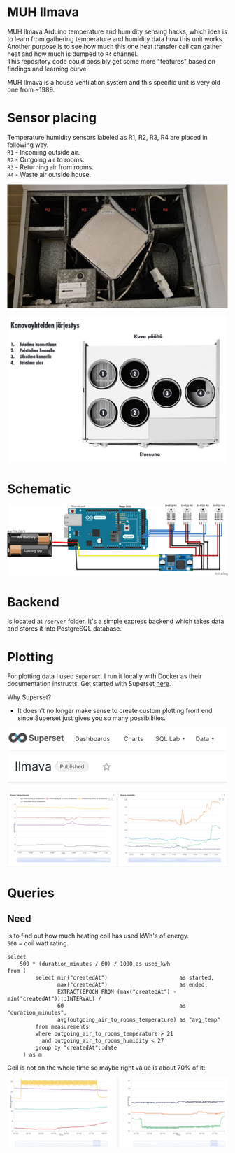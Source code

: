 # MUH Ilmava

MUH Ilmava Arduino temperature and humidity sensing hacks, 
which idea is to learn from gathering temperature and humidity data how this unit works.
Another purpose is to see how much this one heat transfer cell can gather heat and how much is dumped to `R4` channel.  
This repository code could possibly get some more "features" based on findings and learning curve.

MUH Ilmava is a house ventilation system and this specific unit is very old one from ~1989.



Sensor placing
============
Temperature|humidity sensors labeled as R1, R2, R3, R4 are placed in following way.  
`R1` - Incoming outside air.  
`R2` - Outgoing air to rooms.  
`R3` - Returning air from rooms.  
`R4` - Waste air outside house.


![ilmava_sensor_placing](./ilmava.jpg)

![air_channels](./channels.png)



Schematic
============
![schematic_bb](./schematic_bb.png) 



Backend
============
Is located at `/server` folder. It's a simple express backend which takes data and stores it into PostgreSQL database. 



Plotting
============
For plotting data I used `Superset`. I run it locally with Docker as their documentation instructs.
Get started with Superset [here](https://superset.apache.org/).

Why Superset?
* It doesn't no longer make sense to create custom plotting front end since Superset just gives you 
so many possibilities.

![superset](./superset.png) 

![plotting](./plotting.png) 



Queries
============


Need
----
is to find out how much heating coil has used kWh's of energy.  
`500` = coil watt rating.
```postgresql
select
    500 * (duration_minutes / 60) / 1000 as used_kwh
from (
         select min("createdAt")                       as started,
                max("createdAt")                       as ended,
                EXTRACT(EPOCH FROM (max("createdAt") - min("createdAt"))::INTERVAL) /
                60                                     as "duration_minutes",
                avg(outgoing_air_to_rooms_temperature) as "avg_temp"
         from measurements
         where outgoing_air_to_rooms_temperature > 21
           and outgoing_air_to_rooms_humidity < 27
         group by "createdAt"::date
     ) as m
```

Coil is not on the whole time so maybe right value is about 70% of it:

![fluctuation](./fluctuation.png) 
